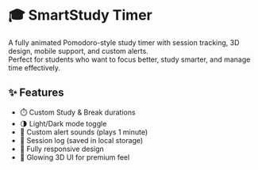 # 🎓 SmartStudy Timer

A fully animated Pomodoro-style study timer with session tracking, 3D design, mobile support, and custom alerts.  
Perfect for students who want to focus better, study smarter, and manage time effectively.

## ✨ Features
- ⏱️ Custom Study & Break durations
- 🌗 Light/Dark mode toggle
- 🎵 Custom alert sounds (plays 1 minute)
- 📜 Session log (saved in local storage)
- 📱 Fully responsive design
- 🎨 Glowing 3D UI for premium feel
